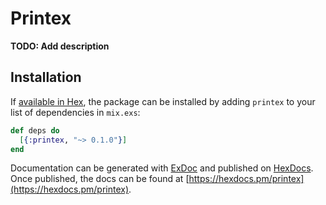 # Printex

**TODO: Add description**

## Installation

If [available in Hex](https://hex.pm/docs/publish), the package can be installed
by adding `printex` to your list of dependencies in `mix.exs`:

```elixir
def deps do
  [{:printex, "~> 0.1.0"}]
end
```

Documentation can be generated with [ExDoc](https://github.com/elixir-lang/ex_doc)
and published on [HexDocs](https://hexdocs.pm). Once published, the docs can
be found at [https://hexdocs.pm/printex](https://hexdocs.pm/printex).

